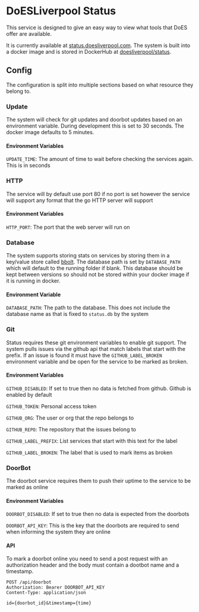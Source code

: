 # DoESLiverpool Status
This service is designed to give an easy way to view what tools that DoES offer are available.

It is currently available at [status.doesliverpool.com](https://status.doesliverpool.com/).
The system is built into a docker image and is stored in DockerHub at [doesliverpool/status](https://hub.docker.com/r/doesliverpool/status/).


## Config
The configuration is split into multiple sections based on what resource they belong to.

### Update
The system will check for git updates and doorbot updates based on an environment variable.
During development this is set to 30 seconds. The docker image defaults to 5 minutes.

#### Environment Variables
`UPDATE_TIME`: The amount of time to wait before checking the services again. This is in seconds

### HTTP
The service will by default use port 80 if no port is set however the service will support any format that the go HTTP server will support

#### Environment Variables
`HTTP_PORT`: The port that the web server will run on

### Database
The system supports storing stats on services by storing them in a key/value store called [bbolt](https://github.com/coreos/bbolt). The database path is set by `DATABASE_PATH` which will default to the running folder if blank. This database should be kept between versions so should not be stored within your docker image if it is running in docker.

#### Environment Variable
`DATABASE_PATH`: The path to the database. This does not include the database name as that is fixed to `status.db` by the system

### Git
Status requires these git environment variables to enable git support.
The system pulls issues via the github api that match labels that start with the prefix. If an issue is found it must have the `GITHUB_LABEL_BROKEN` environment variable and be open for the service to be marked as broken.

#### Environment Variables
`GITHUB_DISABLED`: If set to true then no data is fetched from github. Github is enabled by default

`GITHUB_TOKEN`: Personal access token

`GITHUB_ORG`: The user or org that the repo belongs to

`GITHUB_REPO`: The repository that the issues belong to

`GITHUB_LABEL_PREFIX`: List services that start with this text for the label

`GITHUB_LABEL_BROKEN`: The label that is used to mark items as broken

### DoorBot
The doorbot service requires them to push their uptime to the service to be marked as online

#### Environment Variables
`DOORBOT_DISABLED`: If set to true then no data is expected from the doorbots

`DOORBOT_API_KEY`: This is the key that the doorbots are required to send when informing the system they are online

#### API
To mark a doorbot online you need to send a post request with an authorization header and the body must contain a dootbot name and a timestamp.

````
POST /api/doorbot
Authorization: Bearer DOORBOT_API_KEY
Content-Type: application/json

id={doorbot_id}&timestamp={time}
````